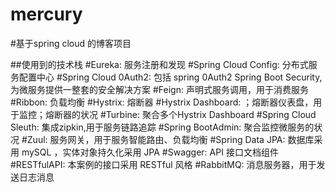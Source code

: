 # mercury
#基于spring cloud 的博客项目

##使用到的技术栈
#Eureka: 服务注册和发现
#Spring Cloud Config: 分布式服务配置中心
#Spring Cloud 0Auth2: 包括 spring 0Auth2 Spring Boot Security,为微服务提供一整套的安全解决方案
#Feign: 声明式服务调用，用于消费服务
#Ribbon: 负载均衡
#Hystrix: 熔断器
#Hystrix Dashboard: ；熔断器仪表盘，用于监控；熔断器的状况
#Turbine: 聚合多个Hystrix Dashboard
#Spring Cloud Sleuth: 集成zipkin,用于服务链路追踪
#Spring BootAdmin: 聚合监控微服务的状况
#Zuul: 服务网关，用于服务智能路由、负载均衡
#Spring Data JPA: 数据库采用 mySQL ，实体对象持久化采用 JPA
#Swagger: API 接口文档组件
#RESTfulAPI: 本案例的接口采用 RESTful 风格
#RabbitMQ: 消息服务器，用于发送日志消息





